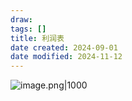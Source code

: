 ```yaml
---
draw:
tags: []
title: 利润表
date created: 2024-09-01
date modified: 2024-11-12
---
```


![image.png|1000](https://imagehosting4picgo.oss-cn-beijing.aliyuncs.com/imagehosting/fix-dir%2Fpicgo%2Fpicgo-clipboard-images%2F2024%2F09%2F01%2F20-21-23-725a8d21346639dc14fdd3e23d6ae0fc-202409012021775-84a205.png)
